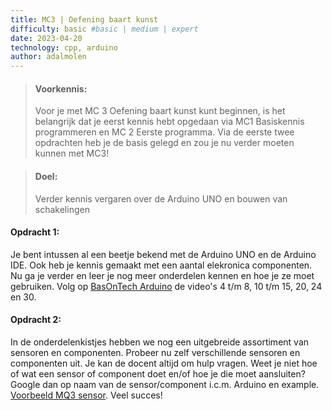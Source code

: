 ```yaml
---
title: MC3 | Oefening baart kunst
difficulty: basic #basic | medium | expert
date: 2023-04-20
technology: cpp, arduino
author: adalmolen
---
```


> #### Voorkennis:  
> Voor je met MC 3 Oefening baart kunst kunt beginnen, is het belangrijk dat je eerst kennis hebt opgedaan via MC1 Basiskennis programmeren en MC 2 Eerste programma.
> Via de eerste twee opdrachten heb je de basis gelegd en zou je nu verder moeten kunnen met MC3!

> #### Doel:
> Verder kennis vergaren over de Arduino UNO en bouwen van schakelingen

#### Opdracht 1:
Je bent intussen al een beetje bekend met de Arduino UNO en de Arduino IDE. Ook heb je kennis gemaakt met een aantal elekronica componenten. Nu ga je verder en leer je nog meer onderdelen kennen en hoe je ze moet gebruiken. Volg op [BasOnTech Arduino](https://basontech.nl/arduino/) de video's 4 t/m 8, 10 t/m 15, 20, 24 en 30.

#### Opdracht 2:
In de onderdelenkistjes hebben we nog een uitgebreide assortiment van sensoren en componenten. Probeer nu zelf verschillende sensoren en componenten uit. Je kan de docent altijd om hulp vragen.
Weet je niet hoe of wat een sensor of component doet en/of hoe je die moet aansluiten? Google dan op naam van de sensor/component i.c.m. Arduino en example. [Voorbeeld MQ3 sensor](https://www.google.com/search?client=firefox-b-d&q=MQ3+sensor+Arduino+example).
Veel succes!